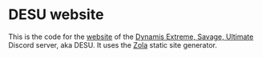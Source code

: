# DESU website

This is the code for the [website](https://xiv-desu.github.io/) of the [Dynamis Extreme, Savage, Ultimate]() Discord server, aka DESU. It uses the [Zola] static site generator.

[DESU]: https://discord.gg/hVtSqdfFqX
[Zola]: https://getzola.org/
